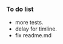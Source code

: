 ### To do list
<!-- - delay once option.   -->
<!-- - delay once for next animation. -->
<!-- - seprate play and reverse from timeline play. -->
<!-- - warn if an infinite repeat is detected on a time line animation. -->
<!-- - stop immediately. -->
<!-- - create reset function. -->
- more tests.
- delay for timline.
- fix readme.md
<!-- - setTimelineOptions input check. -->